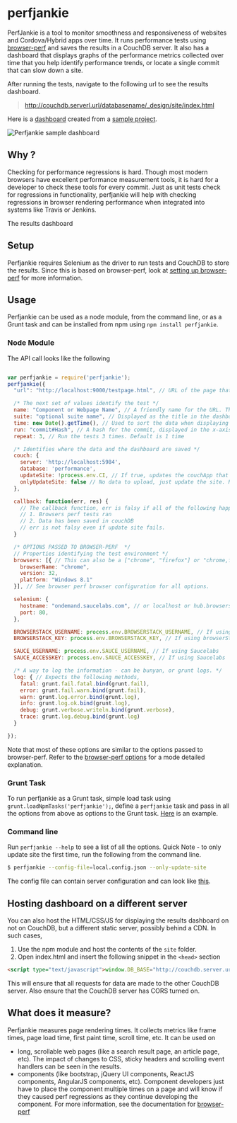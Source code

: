 # perfjankie

PerfJankie is a tool to monitor smoothness and responsiveness of websites and Cordova/Hybrid apps over time. It runs performance tests using [browser-perf](http://github.com/axemclion/browser-perf) and saves the results in a CouchDB server. 
It also has a dashboard that displays graphs of the performance metrics collected over time that you help identify performance trends, or locate a single commit that can slow down a site. 

After running the tests, navigate to the following url to see the results dashboard. 

> http://couchdb.serverl.url/databasename/_design/site/index.html

Here is a [dashboard](http://nparashuram.com/perfslides/perfjankie) created from a [sample project](http://github.com/axemclion/perfslides). 

![Perfjankie sample dashboard](http://i.imgur.com/3VO8T4C.png "A sample dashboard for perfjankie")

## Why ? 
Checking for performance regressions is hard. Though most modern browsers have excellent performance measurement tools, it is hard for a developer to check these tools for every commit. Just as unit tests check for regressions in functionality, perfjankie will help with checking regressions in browser rendering performance when integrated into systems like Travis or Jenkins. 

The results dashboard 
## Setup
Perfjankie requires Selenium as the driver to run tests and CouchDB to store the results. Since this is based on browser-perf, look at [setting up browser-perf](https://github.com/axemclion/browser-perf/wiki/Setup-Instructions) for more information. 

## Usage

Perfjankie can be used as a node module, from the command line, or as a Grunt task and can be installed from npm using `npm install perfjankie`. 

### Node Module

The API call looks like the following

```javascript

var perfjankie = require('perfjankie');
perfjankie({
  "url": "http://localhost:9000/testpage.html", // URL of the page that you would like to test.

  /* The next set of values identify the test */
  name: "Component or Webpage Name", // A friendly name for the URL. This is shown as component name in the dashboard
  suite: "optional suite name", // Displayed as the title in the dashboard. Only 1 suite name for all components
  time: new Date().getTime(), // Used to sort the data when displaying graph. Can be the time when a commit was made
  run: "commit#Hash", // A hash for the commit, displayed in the x-axis in the dashboard
  repeat: 3, // Run the tests 3 times. Default is 1 time

  /* Identifies where the data and the dashboard are saved */
  couch: {
    server: 'http://localhost:5984',
    database: 'performance',
    updateSite: !process.env.CI, // If true, updates the couchApp that shows the dashboard. Set to false in when running Continuous integration, run this the first time using command line. 
    onlyUpdateSite: false // No data to upload, just update the site. Recommended to do from dev box as couchDB instance may require special access to create views.
  },

  callback: function(err, res) {
    // The callback function, err is falsy if all of the following happen
    // 1. Browsers perf tests ran
    // 2. Data has been saved in couchDB
    // err is not falsy even if update site fails. 
  }

  /* OPTIONS PASSED TO BROWSER-PERF  */
  // Properties identifying the test environment */
  browsers: [{ // This can also be a ["chrome", "firefox"] or "chrome,firefox"
    browserName: "chrome",
    version: 32,
    platform: "Windows 8.1"
  }], // See browser perf browser configuration for all options. 

  selenium: {
    hostname: "ondemand.saucelabs.com", // or localhost or hub.browserstack.com
    port: 80,
  },

  BROWSERSTACK_USERNAME: process.env.BROWSERSTACK_USERNAME, // If using browserStack
  BROWSERSTACK_KEY: process.env.BROWSERSTACK_KEY, // If using browserStack, this is automatically added to browsers object

  SAUCE_USERNAME: process.env.SAUCE_USERNAME, // If using Saucelabs
  SAUCE_ACCESSKEY: process.env.SAUCE_ACCESSKEY, // If using Saucelabs

  /* A way to log the information - can be bunyan, or grunt logs. */
  log: { // Expects the following methods,  
    fatal: grunt.fail.fatal.bind(grunt.fail),
    error: grunt.fail.warn.bind(grunt.fail),
    warn: grunt.log.error.bind(grunt.log),
    info: grunt.log.ok.bind(grunt.log),
    debug: grunt.verbose.writeln.bind(grunt.verbose),
    trace: grunt.log.debug.bind(grunt.log)
  }

});

```

Note that most of these options are similar to the options passed to browser-perf. Refer to the [browser-perf options](https://github.com/axemclion/browser-perf/wiki/Node-Module---API) for a mode detailed explanation.  

### Grunt Task
To run perfjankie as a Grunt task, simple load task using `grunt.loadNpmTasks('perfjankie');`, define a `perfjankie` task and pass in all the options from above as options to the Grunt task. [Here](https://github.com/axemclion/perfslides/blob/38b4f6e246c5ab971ce2957ec78bb701dbbc3038/Gruntfile.js#L57) is an example. 

### Command line
Run `perfjankie --help` to see a list of all the options. 
Quick Note - to only update site the first time, run the following from the command line.

```bash
$ perfjankie --config-file=local.config.json --only-update-site
```

The config file can contain server configuration and can look like [this](https://github.com/axemclion/perfjankie/blob/master/test/res/local.config.json). 

## Hosting dashboard on a different server
You can also host the HTML/CSS/JS for displaying the results dashboard on not on CouchDB, but a different static server, possibly behind a CDN. In such cases, 
1. Use the npm module and host the contents of the `site` folder. 
2. Open index.html and insert the following snippet in the `<head>` section

```html
<script type="text/javascript">window.DB_BASE="http://couchdb.server.url/databasename/_design";</script>
``` 


This will ensure that all requests for data are made to the other CouchDB server. Also ensure that the CouchDB server has CORS turned on. 

## What does it measure? 

Perfjankie measures page rendering times. It collects metrics like frame times, page load time, first paint time, scroll time, etc. It can be used on 
* long, scrollable web pages (like a search result page, an article page, etc). The impact of changes to CSS, sticky headers and scrolling event handlers can be seen in the results. 
* components (like bootstrap, jQuery UI components, ReactJS components, AngularJS components, etc). Component developers just have to place the component multiple times on a page and will know if they caused perf regressions as they continue developing the component. 
For more information, see the documentation for [browser-perf](http://github.com/axemclion/browser-perf)
